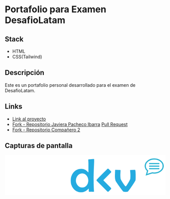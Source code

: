 # Portafolio para Examen DesafioLatam

## Stack

- HTML
- CSS(Tailwind)

## Descripción

Este es un portafolio personal desarrollado para el examen de DesafioLatam.

## Links

- [Link al proyecto](https://teoisnotdead.github.io/)
- [Fork - Repositorio Javiera Pacheco Ibarra](https://github.com/teoisnotdead/JaviMayfair.github.io) [Pull Request](https://github.com/JaviMayfair/JaviMayfair.github.io/pull/2)
- [Fork - Repositorio Compañero 2]()

## Capturas de pantalla

![Marca][logo]

[logo]: ./assets/img/teodev-fondo-oscuro-sin-leyenda.png 'Logo TeoDev'
